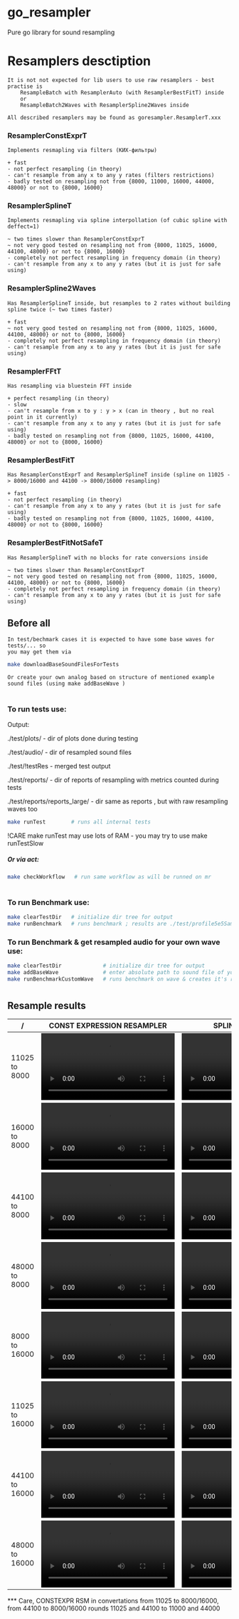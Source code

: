 # go_resampler

Pure go library for sound resampling

# Resamplers desctiption
    It is not not expected for lib users to use raw resamplers - best practise is 
        ResampleBatch with ResamplerAuto (with ResamplerBestFitT) inside
        or 
        ResampleBatch2Waves with ResamplerSpline2Waves inside

    All described resamplers may be found as goresampler.ResamplerT.xxx

### ResamplerConstExprT
    Implements resmapling via filters (КИХ-фильтры)

    + fast
    - not perfect resampling (in theory)
    - can't resample from any x to any y rates (filters restrictions)
    - badly tested on resampling not from {8000, 11000, 16000, 44000, 48000} or not to {8000, 16000}

### ResamplerSplineT
    Implements resmapling via spline interpollation (of cubic spline with deffect=1)

    ~ two times slower than ResamplerConstExprT
    ~ not very good tested on resampling not from {8000, 11025, 16000, 44100, 48000} or not to {8000, 16000}
    - completely not perfect resampling in frequency domain (in theory)
    - can't resample from any x to any y rates (but it is just for safe using)

### ResamplerSpline2Waves
    Has ResamplerSplineT inside, but resamples to 2 rates without building spline twice (~ two times faster)

    + fast
    ~ not very good tested on resampling not from {8000, 11025, 16000, 44100, 48000} or not to {8000, 16000}
    - completely not perfect resampling in frequency domain (in theory)
    - can't resample from any x to any y rates (but it is just for safe using)

### ResamplerFFtT
    Has resampling via bluestein FFT inside

    + perfect resampling (in theory)
    - slow
    - can't resample from x to y : y > x (can in theory , but no real point in it currently)
    - can't resample from any x to any y rates (but it is just for safe using)
    - badly tested on resampling not from {8000, 11025, 16000, 44100, 48000} or not to {8000, 16000}

### ResamplerBestFitT
    Has ResamplerConstExprT and ResamplerSplineT inside (spline on 11025 -> 8000/16000 and 44100 -> 8000/16000 resampling)

    + fast
    - not perfect resampling (in theory)
    - can't resample from any x to any y rates (but it is just for safe using)
    - badly tested on resampling not from {8000, 11025, 16000, 44100, 48000} or not to {8000, 16000}

### ResamplerBestFitNotSafeT
    Has ResamplerSplineT with no blocks for rate conversions inside

    ~ two times slower than ResamplerConstExprT
    ~ not very good tested on resampling not from {8000, 11025, 16000, 44100, 48000} or not to {8000, 16000}
    - completely not perfect resampling in frequency domain (in theory)
    - can't resample from any x to any y rates (but it is just for safe using)

## Before all
    In test/bechmark cases it is expected to have some base waves for tests/... so
    you may get them via

```bash
make downloadBaseSoundFilesForTests 
```
    Or create your own analog based on structure of mentioned example sound files (using make addBaseWave )

#

### To run tests use:
Output:

./test/plots/ - dir of plots done during testing

./test/audio/ - dir of resampled sound files

./test/!testRes - merged test output

./test/reports/ - dir of reports of resampling with metrics counted during tests

./test/reports/reports_large/ - dir same as reports , but with raw resampling waves too

```bash
make runTest        # runs all internal tests
```
!CARE make runTest may use lots of RAM - you may try to use make runTestSlow
##### Or via act:
```bash
make checkWorkflow   # run same workflow as will be runned on mr
```

#

### To run Benchmark use:
```bash
make clearTestDir   # initialize dir tree for output
make runBenchmark   # runs benchmark ; results are ./test/profile5e5Samples.pdf (profiling of resamplers) ; ./test/readme_audio/listenable/ - resampled audio files
```

### To run Benchmark & get resampled audio for your own wave use:
```bash
make clearTestDir             # initialize dir tree for output
make addBaseWave              # enter absolute path to sound file of yours wave - it will generate necessary sfs for benchmarking
make runBenchmarkCustomWave   # runs benchmark on wave & creates it's resampling results in ./test/readme_audio/listenable/
```

#

## Resample results
|       /        |                              CONST EXPRESSION RESAMPLER                              |                                   SPLINE RESAMPLER                                   |                                    FFT RESAMPLER                                     |                                  FFMPEG RESAMPLING                                   |
|----------------|--------------------------------------------------------------------------------------|--------------------------------------------------------------------------------------|--------------------------------------------------------------------------------------|--------------------------------------------------------------------------------------|
| 11025 to 8000  | <video src=https://github.com/user-attachments/assets/839db8f3-953f-4976-ae75-7d37943c54f8> </video> | <video src=https://github.com/user-attachments/assets/1a556220-5397-4189-b026-3db66a148d64> </video> | <video src=https://github.com/user-attachments/assets/bcc2761b-1d3c-4202-86c5-9552b4fd9aa8> </video> | <video src=https://github.com/user-attachments/assets/54eedafa-64c6-4c8d-904a-e041646968d4> </video> |
| 16000 to 8000  | <video src=https://github.com/user-attachments/assets/b3950009-2f16-4348-843d-ad84ebab8ad1> </video> | <video src=https://github.com/user-attachments/assets/748d25df-05e1-47d1-a392-f4ac2fdc57ce> </video> | <video src=https://github.com/user-attachments/assets/d7678eaa-b96b-4a16-86de-c98809457000> </video> | <video src=https://github.com/user-attachments/assets/54eedafa-64c6-4c8d-904a-e041646968d4> </video> |
| 44100 to 8000  | <video src=https://github.com/user-attachments/assets/aa2c55be-bca4-4bc3-8025-286cf0c148c2> </video> | <video src=https://github.com/user-attachments/assets/ccfe1d11-d457-49c1-94e2-537a8550072f> </video> | <video src=https://github.com/user-attachments/assets/06b6f344-13fc-4957-a975-71d631dc85c9> </video> | <video src=https://github.com/user-attachments/assets/54eedafa-64c6-4c8d-904a-e041646968d4> </video> |
| 48000 to 8000  | <video src=https://github.com/user-attachments/assets/c41feee5-85eb-497e-bf9c-d8610a36453c> </video> | <video src=https://github.com/user-attachments/assets/8cbe3a51-1beb-42be-9ba9-fee76c1a634b> </video> | <video src=https://github.com/user-attachments/assets/0644ccf2-4799-40df-bab7-5ec4ace18ca2> </video> | <video src=https://github.com/user-attachments/assets/54eedafa-64c6-4c8d-904a-e041646968d4> </video> |
| 8000 to 16000  | <video src=https://github.com/user-attachments/assets/3d0680f4-f8c0-48c0-8633-85e2eaebbb47> </video> | <video src=https://github.com/user-attachments/assets/e8eea339-0760-4574-9284-fe7fb3a05c29> </video> |                                                                                      | <video src=https://github.com/user-attachments/assets/8fda7b74-193e-4b58-bbd7-71e3f3ec98a4> </video> |
| 11025 to 16000 | <video src=https://github.com/user-attachments/assets/37ab6e0c-dc04-427d-a19c-b573ae14d70c> </video> | <video src=https://github.com/user-attachments/assets/942a3c9a-54f2-459e-8a27-39d7b6382b89> </video> |                                                                                      | <video src=https://github.com/user-attachments/assets/8fda7b74-193e-4b58-bbd7-71e3f3ec98a4> </video> |
| 44100 to 16000 | <video src=https://github.com/user-attachments/assets/436e8aad-e82e-4bf7-8726-8c63e81fd4a1> </video> | <video src=https://github.com/user-attachments/assets/8f8c10f9-cf4c-4f04-8a7b-4537f52a318a> </video> | <video src=https://github.com/user-attachments/assets/74e9461c-83d8-4c9c-81f0-c3fe05713ac6> </video> | <video src=https://github.com/user-attachments/assets/8fda7b74-193e-4b58-bbd7-71e3f3ec98a4> </video> |
| 48000 to 16000 | <video src=https://github.com/user-attachments/assets/8c8965c8-1dab-44bb-8476-0060528900a5> </video> | <video src=https://github.com/user-attachments/assets/ed331651-5f81-49f2-86ba-72f7ca885ac7> </video> | <video src=https://github.com/user-attachments/assets/a45b398b-cabb-4eec-876f-555e83e85a8a> </video> | <video src=https://github.com/user-attachments/assets/8fda7b74-193e-4b58-bbd7-71e3f3ec98a4> </video> |


*** Care, CONSTEXPR RSM in convertations from 11025 to 8000/16000, from 44100 to 8000/16000 rounds 11025 and 44100 to 11000 and 44000